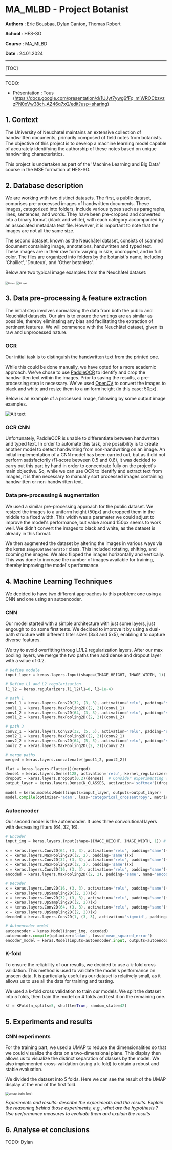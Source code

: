 # MA_MLBD - Project Botanist

**Authors** : Eric Bousbaa, Dylan Canton, Thomas Robert

**School** : HES-SO

**Course** : MA_MLBD

**Date** : 24.01.2024

---

[TOC]

---

TODO:

- Présentation : Tous (<https://docs.google.com/presentation/d/1UJyt7ywg6fFq_mlWROCbzvzzPN0oVw38ch_AZ46q7xQ/edit?usp=sharing>)

## 1. Context

The University of Neuchatel maintains an extensive collection of handwritten documents, primarily composed of field notes from botanists. The objective of this project is to develop a machine learning model capable of accurately identifying the authorship of these notes based on unique handwriting characteristics.

This project is undertaken as part of the 'Machine Learning and Big Data' course in the MSE formation at HES-SO.

## 2. Database description

We are working with two distinct datasets. The first, a public dataset, comprises pre-processed images of handwritten documents. These images, categorized into folders, include various types such as paragraphs, lines, sentences, and words. They have been pre-cropped and converted into a binary format (black and white), with each category accompanied by an associated metadata text file. However, it is important to note that the images are not all the same size.

The second dataset, known as the Neuchâtel dataset, consists of scanned document containing image, annotations, handwritten and typed text. These images are in their raw form: varying in size, uncropped, and in full color. The files are organized into folders by the botanist's name, including 'Chaillet', 'Douteux', and 'Other botanists'.

Below are two typical image examples from the Neuchâtel dataset:

<img src="assets/data-neuchatel-1.png" alt="Alt text" style="zoom:50%;" />

<img src="assets/data-neuchatel-2.png" alt="Alt text" style="zoom: 50%;" />

## 3. Data pre-processing & feature extraction

The initial step involves normalizing the data from both the public and Neuchâtel datasets. Our aim is to ensure the writings are as similar as possible, thereby eliminating any bias and facilitating the extraction of pertinent features. We will commence with the Neuchâtel dataset, given its raw and unprocessed nature.

### OCR

Our initial task is to distinguish the handwritten text from the printed one.

While this could be done manually, we have opted for a more academic approach. We've chose to use [PaddleOCR](https://github.com/PaddlePaddle/PaddleOCR) to identify and crop the handwritten text within the images. Prior to saving the results, a pre-processing step is necessary. We've used [OpenCV](https://opencv.org/) to convert the images to black and white and resize them to a uniform height (in this case: 50px).

Below is an example of a processed image, following by some output image examples.

![Alt text](<assets/process.png>)

### OCR CNN

Unfortunately, PaddleOCR is unable to differentiate between handwritten and typed text. In order to automate this task, one possibility is to create another model to detect handwriting from non-handwriting on an image. 
An initial implementation of a CNN model has been carried out, but as it did not perform satisfactorily (f1-score between 0.5 and 0.6), it was decided to carry out this part by hand in order to concentrate fully on the project's main objective. So, while we can use OCR to identify and extract text from images, it is then necessary to manually sort processed images containing handwritten or non-handwritten text. 



### Data pre-processing & augmentation

We used a similar pre-processing approach for the public dataset. We resized the images to a uniform height (50px) and cropped them in the middle to a fixed width. This width was a parameter we could adjust to improve the model's performance, but value around 150px seems to work well. We didn't convert the images to black and white, as the dataset is already in this format.

We then augmented the dataset by altering the images in various ways via the keras `ImageDataGenerator` class. This included rotating, shifting, and zooming the images. We also flipped the images horizontally and vertically. This was done to increase the number of images available for training, thereby improving the model's performance.

## 4. Machine Learning Techniques

We decided to have two different approaches to this problem: one using a CNN and one using an autoencoder.

### CNN

Our model started with a simple architecture with just some layers, just engough to do some first tests. We decided to improve it by using a dual-path structure with different filter sizes (3x3 and 5x5), enabling it to capture diverse features.

We try to avoid overfitting throug L1/L2 regularization layers. After our max pooling layers, we merge the two paths then add dense and dropout layer with a value of 0.2.

```python
# Define modele
input_layer = keras.layers.Input(shape=(IMAGE_HEIGHT, IMAGE_WIDTH, 1))

# Define L1 and L2 regularization
l1_l2 = keras.regularizers.l1_l2(l1=0, l2=1e-4)

# path 1
conv1_1 = keras.layers.Conv2D(32, (3, 3), activation='relu', padding='same', kernel_regularizer=l1_l2)(input_layer)
pool1_1 = keras.layers.MaxPooling2D((2, 2))(conv1_1)
conv1_2 = keras.layers.Conv2D(64, (3, 3), activation='relu', padding='same', kernel_regularizer=l1_l2)(pool1_1)
pool1_2 = keras.layers.MaxPooling2D((2, 2))(conv1_2)

# path 2
conv2_1 = keras.layers.Conv2D(32, (5, 5), activation='relu', padding='same', kernel_regularizer=l1_l2)(input_layer)
pool2_1 = keras.layers.MaxPooling2D((2, 2))(conv2_1)
conv2_2 = keras.layers.Conv2D(64, (5, 5), activation='relu', padding='same', kernel_regularizer=l1_l2)(pool2_1)
pool2_2 = keras.layers.MaxPooling2D((2, 2))(conv2_2)

# merge paths
merged = keras.layers.concatenate([pool1_2, pool2_2])

flat = keras.layers.Flatten()(merged)
dense1 = keras.layers.Dense(128, activation='relu', kernel_regularizer=l1_l2, name=FLATTEN_LAYER_NAME)(flat)
dropout = keras.layers.Dropout(0.2)(dense1)  # Consider experimenting with the dropout rate
output_layer = keras.layers.Dense(N_CLASSES, activation='softmax')(dropout)

model = keras.models.Model(inputs=input_layer, outputs=output_layer)
model.compile(optimizer='adam', loss='categorical_crossentropy', metrics=['accuracy'])
```

### Autoencoder

Our second model is the autoencoder. It uses three convolutional layers with decreasing filters (64, 32, 16).

```python
# Encoder
input_img = keras.layers.Input(shape=(IMAGE_HEIGHT, IMAGE_WIDTH, 1)) # adapt this if using `channels_first` image data format

x = keras.layers.Conv2D(64, (3, 3), activation='relu', padding='same')(input_img)
x = keras.layers.MaxPooling2D((2, 2), padding='same')(x)
x = keras.layers.Conv2D(32, (3, 3), activation='relu', padding='same')(x)
x = keras.layers.MaxPooling2D((2, 2), padding='same')(x)
x = keras.layers.Conv2D(16, (3, 3), activation='relu', padding='same')(x)
encoded = keras.layers.MaxPooling2D((2, 2), padding='same', name='encoded_layer')(x)

# Decoder
x = keras.layers.Conv2D(16, (3, 3), activation='relu', padding='same')(encoded)
x = keras.layers.UpSampling2D((2, 2))(x)
x = keras.layers.Conv2D(32, (3, 3), activation='relu', padding='same')(x)
x = keras.layers.UpSampling2D((2, 2))(x)
x = keras.layers.Conv2D(64, (3, 3), activation='relu', padding='same')(x)
x = keras.layers.UpSampling2D((2, 2))(x)
decoded = keras.layers.Conv2D(1, (3, 3), activation='sigmoid', padding='same')(x)

# Autoencoder model
autoencoder = keras.Model(input_img, decoded)
autoencoder.compile(optimizer='adam', loss='mean_squared_error')
encoder_model = keras.Model(inputs=autoencoder.input, outputs=autoencoder.get_layer('encoded_layer').output)
```

### K-fold

To ensure the reliability of our results, we decided to use a k-fold cross validation. This method is used to validate the model's performance on unseen data. It is particularly useful as our dataset is relatively small, as it allows us to use all the data for training and testing.

We used a k-fold cross validation to train our models. We split the dataset into 5 folds, then train the model on 4 folds and test it on the remaining one.

```python
kf = KFold(n_splits=5, shuffle=True, random_state=42)
```

## 5. Experiments and results

### CNN experiments

For the training part, we used a UMAP to reduce the dimensionalities so that we could visualize the data on a two-dimensional plane.
This display then allows us to visualize the distinct separation of classes by the model. 
We also implemented cross-validation (using a k-fold) to obtain a robust and stable evaluation. 

We divided the dataset into 5 folds. Here we can see the result of the UMAP display at the end of the first fold.

<img src="assets/umap_train_fold1.png" alt="umap_train_fold1" style="zoom:67%;" />



*Experiments and results: describe the experiments and the results. Explain the reasoning behind those experiments, e.g., what are the hypothesis ? Use performance measures to evaluate them and explain the results*

## 6. Analyse et conclusions

TODO: Dylan
